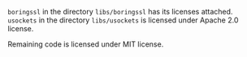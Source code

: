 `boringssl` in the directory `libs/boringssl` has its licenses attached.
`usockets` in the directory `libs/usockets` is licensed under Apache 2.0 license.

Remaining code is licensed under MIT license.

